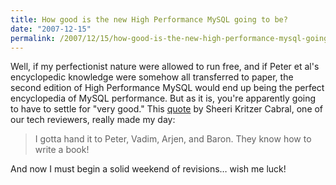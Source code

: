 ```yaml
---
title: How good is the new High Performance MySQL going to be?
date: "2007-12-15"
permalink: /2007/12/15/how-good-is-the-new-high-performance-mysql-going-to-be/
---
```

Well, if my perfectionist nature were allowed to run free, and if Peter et al's encyclopedic knowledge were somehow all transferred to paper, the second edition of High Performance MySQL would end up being the perfect encyclopedia of MySQL performance. But as it is, you're apparently going to have to settle for "very good." This [quote][1] by Sheeri Kritzer Cabral, one of our tech reviewers, really made my day:

<blockquote cite="http://twitter.com/sheeri/statuses/485576042">
  <p>
    I gotta hand it to Peter, Vadim, Arjen, and Baron. They know how to write a book!
  </p>
</blockquote>

And now I must begin a solid weekend of revisions&#8230; wish me luck!

 [1]: http://twitter.com/sheeri/statuses/485576042

